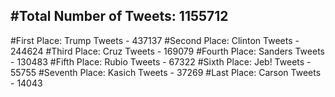 #Total Number of Tweets: 1155712 
---
#First Place: Trump Tweets - 437137
#Second Place: Clinton Tweets - 244624
#Third Place: Cruz Tweets - 169079
#Fourth Place: Sanders Tweets - 130483
#Fifth Place: Rubio Tweets - 67322
#Sixth Place: Jeb! Tweets - 55755
#Seventh Place: Kasich Tweets - 37269
#Last Place: Carson Tweets - 14043
